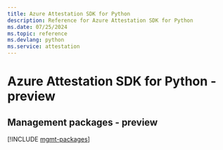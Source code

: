 ```yaml
---
title: Azure Attestation SDK for Python
description: Reference for Azure Attestation SDK for Python
ms.date: 07/25/2024
ms.topic: reference
ms.devlang: python
ms.service: attestation
---
```

# Azure Attestation SDK for Python - preview

## Management packages - preview
[!INCLUDE [mgmt-packages](attestation-mgmt-index.md)]